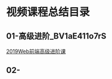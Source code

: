# 视频课程总结目录
## 01-高级进阶_BV1aE411o7rS

[2019Web前端高级进阶课](https://www.bilibili.com/video/BV1aE411o7rS)

## 02-
